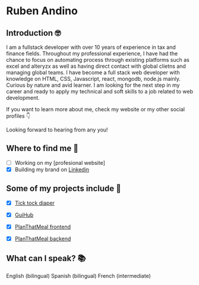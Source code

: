 # Ruben Andino

## Introduction 🤓

I am a fullstack developer with over 10 years of experience in tax and finance fields. Throughout my professional experience, I have had the chance to focus on automating process through existing platforms such as excel and alteryzx as well as having direct contact with global clietns and managing global teams.  I have become a full stack web developer with knowledge on HTML, CSS, Javascript, react, mongodb, node.js mainly. Curious by nature and avid learner. I am looking for the next step in my career and ready to apply my technical and soft skills to a job related to web development.

If you want to learn more about me, check my website or my other social profiles 👇 

Looking forward to hearing from any you!

## Where to find me 📍

- [ ] Working on my [profesional website]
- [x] Building my brand on [Linkedin](https://www.linkedin.com/in/rubenandino/)

## Some of my projects include 👾

- [x] [Tick tock diaper](https://github.com/rubenanlo/tick-tock-diaper)
- [x] [GuiHub](https://github.com/rubenanlo/guithub)
- [x] [PlanThatMeal frontend](https://github.com/rubenanlo/plan-that-meal-client)
- [x] [PlanThatMeal backend](https://github.com/rubenanlo/plan-that-meal-server)


## What can I speak? 📚

English (bilingual)
Spanish (bilingual)
French (intermediate)
